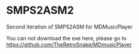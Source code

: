 # SMPS2ASM2
Second iteration of SMPS2ASM for MDMusicPlayer

You can not download the exe here, please go to https://github.com/TheRetroSnake/MDmusicPlayer
